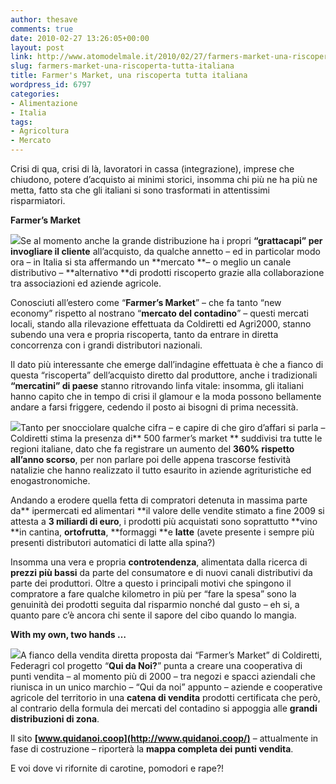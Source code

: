 ```yaml
---
author: thesave
comments: true
date: 2010-02-27 13:26:05+00:00
layout: post
link: http://www.atomodelmale.it/2010/02/27/farmers-market-una-riscoperta-tutta-italiana/
slug: farmers-market-una-riscoperta-tutta-italiana
title: Farmer's Market, una riscoperta tutta italiana
wordpress_id: 6797
categories:
- Alimentazione
- Italia
tags:
- Agricoltura
- Mercato
---
```


Crisi di qua, crisi di là, lavoratori in cassa (integrazione), imprese che chiudono, potere d’acquisto ai minimi storici, insomma chi più ne ha più ne metta, fatto sta che gli italiani si sono trasformati in attentissimi risparmiatori.

**Farmer’s Market**

![](http://www.atomodelmale.it/wp-content/uploads/2010/02/mercato-del-contadino-300x224.jpg)Se al momento anche la grande distribuzione ha i propri **“grattacapi” per invogliare il cliente** all’acquisto, da qualche annetto – ed in particolar modo ora – in Italia si sta affermando un **mercato **– o meglio un canale distributivo – **alternativo **di prodotti riscoperto grazie alla collaborazione tra associazioni ed aziende agricole.

Conosciuti all’estero come “**Farmer’s Market**” – che fa tanto “new economy” rispetto al nostrano “**mercato del contadino**” – questi mercati locali, stando alla rilevazione effettuata da Coldiretti ed Agri2000, stanno subendo una vera e propria riscoperta, tanto da entrare in diretta concorrenza con i grandi distributori nazionali.<!-- more -->

Il dato più interessante che emerge dall’indagine effettuata è che a fianco di questa “riscoperta” dell’acquisto diretto dal produttore, anche i tradizionali **“mercatini” di paese** stanno ritrovando linfa vitale: insomma, gli italiani hanno capito che in tempo di crisi il glamour e la moda possono bellamente andare a farsi friggere, cedendo il posto ai bisogni di prima necessità.

![](http://www.atomodelmale.it/wp-content/uploads/2010/02/Farmer__s_Market_by_CarolynBoBarolyn-224x300.jpg)Tanto per snocciolare qualche cifra – e capire di che giro d’affari si parla – Coldiretti stima la presenza di** 500 farmer’s market ** suddivisi tra tutte le regioni italiane, dato che fa registrare un aumento del **360% rispetto all’anno scorso**, per non parlare poi delle appena trascorse festività natalizie che hanno realizzato il tutto esaurito in aziende agrituristiche ed enogastronomiche.

Andando a erodere quella fetta di compratori detenuta in massima parte da** ipermercati ed alimentari **il valore delle vendite stimato a fine 2009 si attesta a **3 miliardi di euro**, i prodotti più acquistati sono soprattutto **vino **in cantina, **ortofrutta**, **formaggi **e **latte** (avete presente i sempre più presenti distributori automatici di latte alla spina?)

Insomma una vera e propria **controtendenza**, alimentata dalla ricerca di **prezzi più bassi** da parte del consumatore e di nuovi canali distributivi da parte dei produttori. Oltre a questo i principali motivi che spingono il compratore a fare qualche kilometro in più per “fare la spesa” sono la genuinità dei prodotti seguita dal risparmio nonché dal gusto – eh si, a quanto pare c’è ancora chi sente il sapore del cibo quando lo mangia.

**With my own, two hands …**

![](http://www.atomodelmale.it/wp-content/uploads/2010/02/Qui-Da-Noi-277x300.jpg)A fianco della vendita diretta proposta dai “Farmer’s Market” di Coldiretti, Federagri col progetto “**Qui da Noi?**” punta a creare una cooperativa di punti vendita – al momento più di 2000 – tra negozi e spacci aziendali che riunisca in un unico marchio – “Qui da noi” appunto – aziende e cooperative agricole del territorio in una **catena di vendita** prodotti certificata che però, al contrario della formula dei mercati del contadino si appoggia alle **grandi distribuzioni di zona**.

Il sito **[www.quidanoi.coop](http://www.quidanoi.coop/)** – attualmente in fase di costruzione – riporterà la **mappa completa dei punti vendita**.

E voi dove vi rifornite di carotine, pomodori e rape?!
